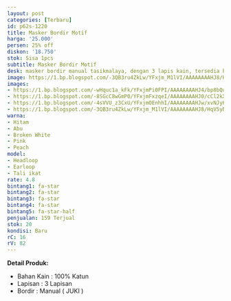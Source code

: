 ```yaml
---
layout: post
categories: [Terbaru]
id: p62s-1220
title: Masker Bordir Motif
harga: '25.000'
persen: 25% off
diskon: '18.750'
stok: Sisa 1pcs
subtitle: Masker Bordir Motif
desk: masker bordir manual tasikmalaya, dengan 3 lapis kain, tersedia headloop dan earloop.
image: https://1.bp.blogspot.com/-3QB3ru4ZkLw/YFxjm_M1lVI/AAAAAAAAHJ8/HqV5yNslgYE-UrQ0HIwSEO5HT5UqIY4xwCLcBGAsYHQ/s320/kucing.jpeg
images:
- https://1.bp.blogspot.com/-wHquc1a_kFk/YFxjmPi0FPI/AAAAAAAAHJ4/bp8bQu8MYIgexXvK2c7jaavNQVWfk-1GACLcBGAsYHQ/s320/hitam.jpeg
- https://1.bp.blogspot.com/-8SGcC8wGmP0/YFxjmFxzqeI/AAAAAAAAHJ0/cCl2kXNOaEoq8L2lcjFKAWszPALkKHkUQCLcBGAsYHQ/s320/abu1.jpeg
- https://1.bp.blogspot.com/-4sVVU_z3CxU/YFxjmOEnhhI/AAAAAAAAHJw/xvNJyKKaS6Aj0fJV_CAP-jxbdhOhrzWQgCLcBGAsYHQ/s320/abu2.jpeg
- https://1.bp.blogspot.com/-3QB3ru4ZkLw/YFxjm_M1lVI/AAAAAAAAHJ8/HqV5yNslgYE-UrQ0HIwSEO5HT5UqIY4xwCLcBGAsYHQ/s320/kucing.jpeg
warna:
- Hitam
- Abu
- Broken White
- Pink
- Peach
model:
- Headloop
- Earloop
- Tali ikat
rate: 4.8
bintang1: fa-star
bintang2: fa-star
bintang3: fa-star
bintang4: fa-star
bintang5: fa-star-half
penjualan: 159 Terjual
stok: 20
kondisi: Baru
rC: 16
rV: 82
---
```



<b>Detail Produk:</b>
<ul>
<li>Bahan Kain : 100% Katun</li>
<li>Lapisan : 3 Lapisan</li>
<li>Bordir : Manual ( JUKI )</li>
</ul>
